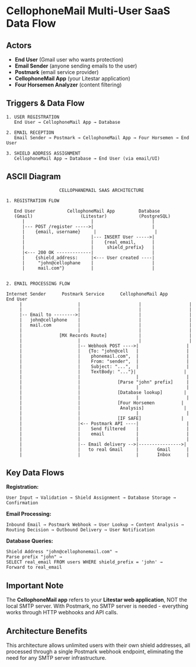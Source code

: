 # CellophoneMail Multi-User SaaS Data Flow

## Actors
- **End User** (Gmail user who wants protection)
- **Email Sender** (anyone sending emails to the user)
- **Postmark** (email service provider)
- **CellophoneMail App** (your Litestar application)
- **Four Horsemen Analyzer** (content filtering)

## Triggers & Data Flow

```
1. USER REGISTRATION
   End User → CellophoneMail App → Database
   
2. EMAIL RECEPTION  
   Email Sender → Postmark → CellophoneMail App → Four Horsemen → End User

3. SHIELD ADDRESS ASSIGNMENT
   CellophoneMail App → Database → End User (via email/UI)
```

## ASCII Diagram

```
                    CELLOPHANEMAIL SAAS ARCHITECTURE
                              
1. REGISTRATION FLOW
   
   End User            CellophoneMail App         Database
   (Gmail)                  (Litestar)            (PostgreSQL)
      |                         |                      |
      |--- POST /register ----->|                      |
      |    {email, username}     |                      |
      |                         |--- INSERT User ----->|
      |                         |    {real_email,      |
      |                         |     shield_prefix}   |
      |<--- 200 OK -------------|                      |
      |    {shield_address:     |<--- User created ----|
      |     "john@cellophane    |                      |
      |     mail.com"}          |                      |


2. EMAIL PROCESSING FLOW

Internet Sender      Postmark Service      CellophoneMail App       End User
     |                     |                      |                  |
     |                     |                      |                  |
     |-- Email to -------->|                      |                  |
     |   john@cellphone    |                      |                  |
     |   mail.com          |                      |                  |
     |                     |                      |                  |
     |              [MX Records Route]            |                  |
     |                     |                      |                  |
     |                     |-- Webhook POST ---->|                  |
     |                     |   {To: "john@cell   |                  |
     |                     |    phonemail.com",  |                  |
     |                     |    From: "sender",  |                  |
     |                     |    Subject: "...",  |                  |
     |                     |    TextBody: "..."}|                  |
     |                     |                     |                  |
     |                     |              [Parse "john" prefix]     |
     |                     |                     |                  |
     |                     |              [Database lookup]        |
     |                     |                     |                  |
     |                     |              [Four Horsemen          |
     |                     |               Analysis]               |
     |                     |                     |                  |
     |                     |              [IF SAFE]               |
     |                     |<-- Postmark API ----|                  |
     |                     |    Send filtered    |                  |
     |                     |    email            |                  |
     |                     |                     |                  |
     |                     |-- Email delivery -->|---------------->|
     |                     |   to real Gmail     |       Gmail      |
     |                     |                     |       Inbox      |

```

## Key Data Flows

**Registration:**
```
User Input → Validation → Shield Assignment → Database Storage → Confirmation
```

**Email Processing:**
```
Inbound Email → Postmark Webhook → User Lookup → Content Analysis → 
Routing Decision → Outbound Delivery → User Notification
```

**Database Queries:**
```
Shield Address "john@cellophonemail.com" → 
Parse prefix "john" → 
SELECT real_email FROM users WHERE shield_prefix = 'john' →
Forward to real_email
```

## Important Note

The **CellophoneMail app** refers to your **Litestar web application**, NOT the local SMTP server. With Postmark, no SMTP server is needed - everything works through HTTP webhooks and API calls.

## Architecture Benefits

This architecture allows unlimited users with their own shield addresses, all processed through a single Postmark webhook endpoint, eliminating the need for any SMTP server infrastructure.